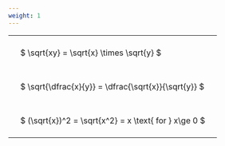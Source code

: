 ```yaml
---
weight: 1
---
```


<style type="text/css">
#T_be6b6 th.col_heading {
  text-align: left;
  font-size: 1em;
}
#T_be6b6 td {
  text-align: left;
  font-size: 1em;
  padding: 1.5em;
}
</style>
<table id="T_be6b6">
  <thead>
  </thead>
  <tbody>
    <tr>
      <td id="T_be6b6_row0_col0" class="data row0 col0" >$ \sqrt{xy} = \sqrt{x} \times \sqrt{y} $</td>
    </tr>
    <tr>
      <td id="T_be6b6_row1_col0" class="data row1 col0" >$ \sqrt{\dfrac{x}{y}} = \dfrac{\sqrt{x}}{\sqrt{y}} $</td>
    </tr>
    <tr>
      <td id="T_be6b6_row2_col0" class="data row2 col0" >$ (\sqrt{x})^2 = \sqrt{x^2} = x \text{ for } x\ge 0 $</td>
    </tr>
  </tbody>
</table>
